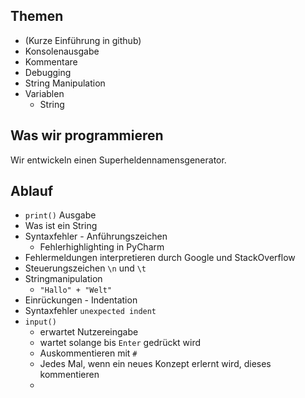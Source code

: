 ## Themen 

* (Kurze Einführung in github)
* Konsolenausgabe
* Kommentare
* Debugging
* String Manipulation
* Variablen
  * String

## Was wir programmieren
Wir entwickeln einen Superheldennamensgenerator.

## Ablauf

* `print()` Ausgabe
* Was ist ein String
* Syntaxfehler - Anführungszeichen
  * Fehlerhighlighting in PyCharm
* Fehlermeldungen interpretieren durch Google und StackOverflow
* Steuerungszeichen `\n` und `\t`
* Stringmanipulation
  * `"Hallo" + "Welt"`
* Einrückungen - Indentation
* Syntaxfehler `unexpected indent`
* `input()`
  * erwartet Nutzereingabe
  * wartet solange bis `Enter` gedrückt wird
  * Auskommentieren mit `#`
  * Jedes Mal, wenn ein neues Konzept erlernt wird, dieses kommentieren
  * 